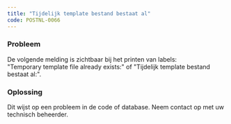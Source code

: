 ```yaml
---
title: "Tijdelijk template bestand bestaat al"
code: POSTNL-0066
---
```


<div class="columnLayout single" data-layout="single">
<div class="cell normal" data-type="normal">
<div class="innerCell">
<p><h3>Probleem</h3></p><p>De volgende melding is zichtbaar bij het printen van labels:<br>"Temporary template file already exists:" of "Tijdelijk template bestand bestaat al:".<br><h3>Oplossing</h3></p><p>Dit wijst op een probleem in de code of database. Neem contact op met uw technisch beheerder.</p></div>
</div>
</div>